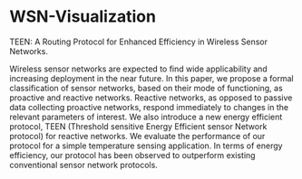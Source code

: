 # WSN-Visualization
TEEN: A Routing Protocol for Enhanced Efficiency in Wireless Sensor Networks.

Wireless sensor networks are expected to find wide applicability and increasing deployment in the near future. In this paper, we propose a formal classification of sensor networks, based on their mode of functioning, as proactive and reactive networks. Reactive networks, as opposed to passive data collecting proactive networks, respond immediately to changes in the relevant parameters of interest. We also introduce a new energy efficient protocol, TEEN (Threshold sensitive Energy Efficient sensor Network protocol) for reactive networks. We evaluate the performance of our protocol for a simple temperature sensing application. In terms of energy efficiency, our protocol has been observed to outperform existing conventional sensor network protocols.
